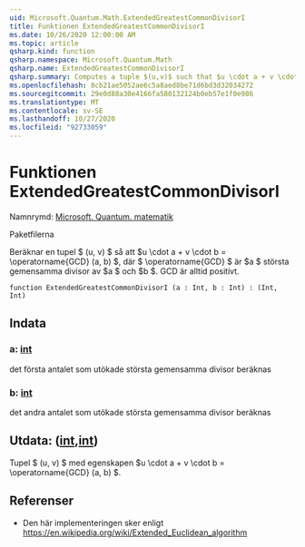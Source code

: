 ```yaml
---
uid: Microsoft.Quantum.Math.ExtendedGreatestCommonDivisorI
title: Funktionen ExtendedGreatestCommonDivisorI
ms.date: 10/26/2020 12:00:00 AM
ms.topic: article
qsharp.kind: function
qsharp.namespace: Microsoft.Quantum.Math
qsharp.name: ExtendedGreatestCommonDivisorI
qsharp.summary: Computes a tuple $(u,v)$ such that $u \cdot a + v \cdot b = \operatorname{GCD}(a, b)$, where $\operatorname{GCD}$ is $a$ greatest common divisor of $a$ and $b$. The GCD is always positive.
ms.openlocfilehash: 8cb21ae5052ae6c5a8aed8be71d6bd3d32034272
ms.sourcegitcommit: 29e0d88a30e4166fa580132124b0eb57e1f0e986
ms.translationtype: MT
ms.contentlocale: sv-SE
ms.lasthandoff: 10/27/2020
ms.locfileid: "92733059"
---
```

# <a name="extendedgreatestcommondivisori-function"></a>Funktionen ExtendedGreatestCommonDivisorI

Namnrymd: [Microsoft. Quantum. matematik](xref:Microsoft.Quantum.Math)

Paketfilerna [](https://nuget.org/packages/)


Beräknar en tupel $ (u, v) $ så att $u \cdot a + v \cdot b = \operatorname{GCD} (a, b) $, där $ \operatorname{GCD} $ är $a $ största gemensamma divisor av $a $ och $b $. GCD är alltid positivt.

```qsharp
function ExtendedGreatestCommonDivisorI (a : Int, b : Int) : (Int, Int)
```


## <a name="input"></a>Indata

### <a name="a--int"></a>a: [int](xref:microsoft.quantum.lang-ref.int)

det första antalet som utökade största gemensamma divisor beräknas


### <a name="b--int"></a>b: [int](xref:microsoft.quantum.lang-ref.int)

det andra antalet som utökade största gemensamma divisor beräknas



## <a name="output--intint"></a>Utdata: ([int](xref:microsoft.quantum.lang-ref.int),[int](xref:microsoft.quantum.lang-ref.int))

Tupel $ (u, v) $ med egenskapen $u \cdot a + v \cdot b = \operatorname{GCD} (a, b) $.

## <a name="references"></a>Referenser

- Den här implementeringen sker enligt https://en.wikipedia.org/wiki/Extended_Euclidean_algorithm